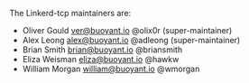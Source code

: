 The Linkerd-tcp maintainers are:

* Oliver Gould <ver@buoyant.io> @olix0r (super-maintainer)
* Alex Leong <alex@buoyant.io> @adleong (super-maintainer)
* Brian Smith <brian@buoyant.io> @briansmith
* Eliza Weisman <eliza@buoyant.io> @hawkw
* William Morgan <william@buoyant.io> @wmorgan


<!--
# Adding a new maintainer

* Submit a PR modifying this file
* Add maintainer to .github/CODEOWNERS
* Obtain approvals per GOVERNANCE.md
* Invite maintainer to https://github.com/orgs/linkerd/teams/linkerd-tcp-maintainers/members
* Invite maintainer to https://github.com/orgs/linkerd/people
-->
